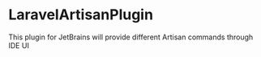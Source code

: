 # LaravelArtisanPlugin
This plugin for JetBrains will provide different Artisan commands through IDE UI
